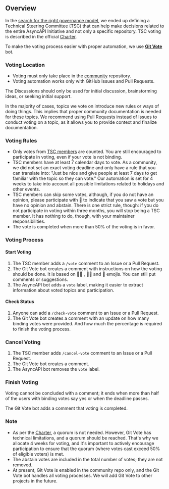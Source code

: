 ## Overview

In the [search for the right governance model](https://www.asyncapi.com/blog/governance-motivation), we ended up defining a Technical Steering Committee (TSC) that can help make decisions related to the entire AsyncAPI Initiative and not only a specific repository. TSC voting is described in the official [Charter](https://github.com/asyncapi/community/blob/master/CHARTER.md#4-tsc-voting).

To make the voting process easier with proper automation, we use [**Git Vote**](https://github.com/cncf/gitvote) bot.

### Voting Location

- Voting must only take place in the [community](https://github.com/asyncapi/community) repository.
- Voting automation works only with GitHub Issues and Pull Requests.

The Discussions should only be used for initial discussion, brainstorming ideas, or seeking initial support.

In the majority of cases, topics we vote on introduce new rules or ways of doing things. This implies that proper community documentation is needed for these topics. We recommend using Pull Requests instead of Issues to conduct voting on a topic, as it allows you to provide context and finalize documentation.

### Voting Rules

* Only votes from [TSC members](https://www.asyncapi.com/community/tsc) are counted. You are still encouraged to participate in voting, even if your vote is not binding.
* TSC members have at least 7 calendar days to vote. As a community, we did not set an exact voting deadline and only have a rule that you can translate into: "Just be nice and give people at least 7 days to get familiar with the topic so they can vote." Our automation is set for 4 weeks to take into account all possible limitations related to holidays and other events.
* TSC members can skip some votes, although, if you do not have an opinion, please participate with 👀 to indicate that you saw a vote but you have no opinion and abstain. There is one strict rule, though: if you do not participate in voting within three months, you will stop being a TSC member. It has nothing to do, though, with your maintainer responsibilities.
* The vote is completed when more than 50% of the voting is in favor.

### Voting Process

#### Start Voting

1. The TSC member adds a `/vote` comment to an Issue or a Pull Request.
2. The Git Vote bot creates a comment with instructions on how the voting should be done. It is based on  👍🏼 , 👎🏼 and 👀 emojis. You can still put comments or suggestions.
3. The AsyncAPI bot adds a `vote` label, making it easier to extract information about voted topics and participation.

#### Check Status

1. Anyone can add a `/check-vote` comment to an Issue or a Pull Request.
2. The Git Vote bot creates a comment with an update on how many binding votes were provided. And how much the percentage is required to finish the voting process.

### Cancel Voting

1. The TSC member adds `/cancel-vote` comment to an Issue or a Pull Request.
2. The Git Vote bot creates a comment.
3. The AsyncAPI bot removes the `vote` label.

### Finish Voting

Voting cannot be concluded with a comment; it ends when more than half of the users with binding votes say yes or when the deadline passes.

The Git Vote bot adds a comment that voting is completed.

### Note

* As per the [Charter](./CHARTER.md), a quorum is not needed. However, Git Vote has technical limitations, and a quorum should be reached. That's why we allocate 4 weeks for voting, and it's important to actively encourage participation to ensure that the quorum (where votes cast exceed 50% of eligible voters) is met.
* The abstain votes are included in the total number of votes; they are not removed.
* At present, Git Vote is enabled in the community repo only, and the Git Vote bot handles all voting processes. We will add Git Vote to other projects in the future.
